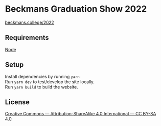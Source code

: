 # Beckmans Graduation Show 2022
[beckmans.college/2022](https://beckmans.college/2022)

## Requirements
[Node](https://nodejs.org/en/)

## Setup
Install dependencies by running `yarn`  
Run `yarn dev` to test/develop the site locally.  
Run `yarn build` to build the website.

## License
[Creative Commons — Attribution-ShareAlike 4.0 International — CC BY-SA 4.0](https://creativecommons.org/licenses/by-sa/4.0/)

